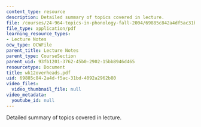 ```yaml
---
content_type: resource
description: Detailed summary of topics covered in lecture.
file: /courses/24-964-topics-in-phonology-fall-2004/69885c842a4df5ac31bd4092a2962b80_wk12overheads.pdf
file_type: application/pdf
learning_resource_types:
- Lecture Notes
ocw_type: OCWFile
parent_title: Lecture Notes
parent_type: CourseSection
parent_uid: 93fb1201-3762-45b0-2902-15bb8946d465
resourcetype: Document
title: wk12overheads.pdf
uid: 69885c84-2a4d-f5ac-31bd-4092a2962b80
video_files:
  video_thumbnail_file: null
video_metadata:
  youtube_id: null
---
```

Detailed summary of topics covered in lecture.